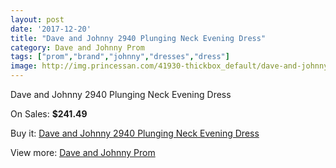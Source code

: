 ```yaml
---
layout: post
date: '2017-12-20'
title: "Dave and Johnny 2940 Plunging Neck Evening Dress"
category: Dave and Johnny Prom
tags: ["prom","brand","johnny","dresses","dress"]
image: http://img.princessan.com/41930-thickbox_default/dave-and-johnny-2940-plunging-neck-evening-dress.jpg
---
```

Dave and Johnny 2940 Plunging Neck Evening Dress

On Sales: **$241.49**
<a href="https://www.princessan.com/en/dave-and-johnny-prom/19541-dave-and-johnny-2940-plunging-neck-evening-dress.html"><amp-img layout="responsive" width="600" height="600" src="//img.princessan.com/41930-thickbox_default/dave-and-johnny-2940-plunging-neck-evening-dress.jpg" alt="Dave and Johnny 2940 Plunging Neck Evening Dress 0" /></a>
<a href="https://www.princessan.com/en/dave-and-johnny-prom/19541-dave-and-johnny-2940-plunging-neck-evening-dress.html"><amp-img layout="responsive" width="600" height="600" src="//img.princessan.com/41931-thickbox_default/dave-and-johnny-2940-plunging-neck-evening-dress.jpg" alt="Dave and Johnny 2940 Plunging Neck Evening Dress 1" /></a>

Buy it: [Dave and Johnny 2940 Plunging Neck Evening Dress](https://www.princessan.com/en/dave-and-johnny-prom/19541-dave-and-johnny-2940-plunging-neck-evening-dress.html "Dave and Johnny 2940 Plunging Neck Evening Dress")

View more: [Dave and Johnny Prom](https://www.princessan.com/en/181-dave-and-johnny-prom "Dave and Johnny Prom")